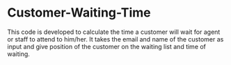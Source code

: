 # Customer-Waiting-Time
This code is developed to calculate the time a customer will wait for agent or staff to attend to him/her.  It takes the email and name of the customer as input and give position of the customer on the waiting list and time of waiting.
